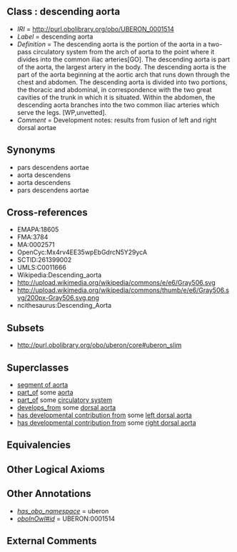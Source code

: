 
## Class : descending aorta

 * *IRI* = http://purl.obolibrary.org/obo/UBERON_0001514
 * *Label* = descending aorta
 * *Definition* = The descending aorta is the portion of the aorta in a two-pass circulatory system from the arch of aorta to the point where it divides into the common iliac arteries[GO]. The descending aorta is part of the aorta, the largest artery in the body. The descending aorta is the part of the aorta beginning at the aortic arch that runs down through the chest and abdomen. The descending aorta is divided into two portions, the thoracic and abdominal, in correspondence with the two great cavities of the trunk in which it is situated. Within the abdomen, the descending aorta branches into the two common iliac arteries which serve the legs. [WP,unvetted].
 * *Comment* = Development notes: results from fusion of left and right dorsal aortae

## Synonyms

 * pars descendens aortae
 * aorta descendens
 * aorta descendens
 * pars descendens aortae

## Cross-references

 * EMAPA:18605
 * FMA:3784
 * MA:0002571
 * OpenCyc:Mx4rv4EE35wpEbGdrcN5Y29ycA
 * SCTID:261399002
 * UMLS:C0011666
 * Wikipedia:Descending_aorta
 * http://upload.wikimedia.org/wikipedia/commons/e/e6/Gray506.svg
 * http://upload.wikimedia.org/wikipedia/commons/thumb/e/e6/Gray506.svg/200px-Gray506.svg.png
 * ncithesaurus:Descending_Aorta

## Subsets

 * http://purl.obolibrary.org/obo/uberon/core#uberon_slim

## Superclasses

 * [segment of aorta](../../UBERON/00/UBERON_0005800.md)
 * [part_of](../../BFO/50/BFO_0000050.md) some [aorta](../../UBERON/47/UBERON_0000947.md)
 * [part_of](../../BFO/50/BFO_0000050.md) some [circulatory system](../../UBERON/09/UBERON_0001009.md)
 * [develops_from](../../RO/02/RO_0002202.md) some [dorsal aorta](../../UBERON/05/UBERON_0005805.md)
 * [has developmental contribution from](../../RO/54/RO_0002254.md) some [left dorsal aorta](../../UBERON/13/UBERON_0005613.md)
 * [has developmental contribution from](../../RO/54/RO_0002254.md) some [right dorsal aorta](../../UBERON/22/UBERON_0005622.md)

## Equivalencies


## Other Logical Axioms


## Other Annotations

 * *[has_obo_namespace](../../ce/oboInOwl#hasOBONamespace.md)* = uberon
 * *[oboInOwl#id](../../id/oboInOwl#id.md)* = UBERON:0001514

## External Comments

